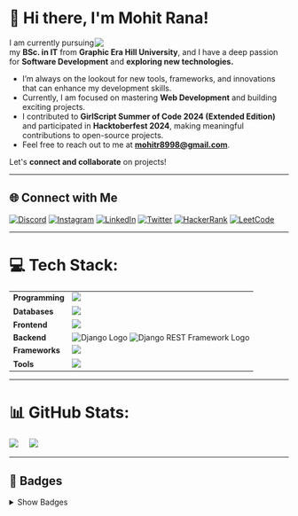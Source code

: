 # 👋 Hi there, I'm Mohit Rana!

<img src="https://raw.githubusercontent.com/sanjay-kv/sanjay-kv/main/Assets/illustration.png" min-width="300px" max-width="300px" width="350px" align="right">

I am currently pursuing my **BSc. in IT** from **Graphic Era Hill University**, and I have a deep passion for **Software Development** and **exploring new technologies.**

- I’m always on the lookout for new tools, frameworks, and innovations that can enhance my development skills.
- Currently, I am focused on mastering **Web Development** and building exciting projects.
- I contributed to **GirlScript Summer of Code 2024 (Extended Edition)** and participated in **Hacktoberfest 2024**, making meaningful contributions to open-source projects.
- Feel free to reach out to me at **[mohitr8998@gmail.com](mailto:mohitr8998@gmail.com)**.

Let's **connect and collaborate** on projects!

---

## 🌐 Connect with Me

[![Discord](https://img.shields.io/badge/Discord-%237289DA.svg?logo=discord&logoColor=white)](https://discord.gg/https://discord.com/invite/bbq9KU8v)
[![Instagram](https://img.shields.io/badge/Instagram-%23E4405F.svg?logo=Instagram&logoColor=white)](https://instagram.com/mohit.rana18)
[![LinkedIn](https://img.shields.io/badge/LinkedIn-%230077B5.svg?logo=linkedin&logoColor=white)](https://linkedin.com/in/mohitrana18)
[![Twitter](https://img.shields.io/badge/Twitter-%231DA1F2.svg?logo=twitter&logoColor=white)](https://twitter.com/mohitrana178635)
[![HackerRank](https://img.shields.io/badge/HackerRank-%234BCEB5.svg?logo=HackerRank&logoColor=white)](https://www.hackerrank.com/mohitr8998)
[![LeetCode](https://img.shields.io/badge/LeetCode-%23F9C24E.svg?logo=LeetCode&logoColor=white)](https://leetcode.com/mohitrana18)


---


# 💻 Tech Stack:
<table>
<tr>
<td><strong>Programming</strong></td>
<td><img height=35 src = "https://skillicons.dev/icons?i=cpp,c,java,python&theme=dark"></td>
</tr>
<tr>
<td><strong>Databases</strong></td>
<td><img height=35 src = "https://skillicons.dev/icons?i=mysql,mongodb&theme=dark"></td>
</tr>
<tr>
<td><strong>Frontend</strong></td>
<td><img height=35 src = "https://skillicons.dev/icons?i=html,css,js,react,ts" ></td>
</tr>
<tr>
<td><strong>Backend</strong></td>
<td>
<img height="35" src="https://skillicons.dev/icons?i=django&theme=dark" alt="Django Logo">
<img height="35" src="https://www.django-rest-framework.org/img/logo.png" alt="Django REST Framework Logo">
</td>
</tr>
<tr>
<td><strong>Frameworks</strong></td>
<td><img height=35 src = "https://skillicons.dev/icons?i=tailwind&theme=dark"></td>
</tr>
<tr>
<td><strong>Tools</strong></td>
<td><img height=35 src = "https://skillicons.dev/icons?i=git,github,gitlab&theme=dark"></td>
</tr>
</table>


---

# 📊 GitHub Stats:
![](https://github-readme-stats.vercel.app/api?username=mohitranag18&theme=dark&hide_border=false&include_all_commits=true&count_private=false&width=300) &nbsp;&nbsp;&nbsp;
![](https://github-readme-stats.vercel.app/api/top-langs/?username=mohitranag18&theme=dark&hide_border=false&include_all_commits=true&count_private=false&layout=compact&width=300)

---

## 🔰 Badges
<details>
  <summary>Show Badges</summary>
  <p align='center'>
    <img src="https://holopin.me/mohitranag18" width="400" />
  </p>
  <div align='center'>
    <img src="https://api.vaunt.dev/v1/github/entities/mohitranag18/achievements?format=svg&limit=3" width="400" />
  </div>
  <div align='center'>
    <img src="https://raw.githubusercontent.com/GSSoC24/Postman-Challenge/main/docs/assets/Postman%20White.png" width="80px" height="80px" />
    <img src="https://raw.githubusercontent.com/GSSoC24/Postman-Challenge/main/docs/assets/1.png" width="80px" height="80px" />
    <img src="https://raw.githubusercontent.com/GSSoC24/Postman-Challenge/main/docs/assets/2.png" width="80px" height="80px" />
    <img src="https://raw.githubusercontent.com/GSSoC24/Postman-Challenge/main/docs/assets/3.png" width="80px" height="80px" />
    <img src="https://raw.githubusercontent.com/GSSoC24/Postman-Challenge/main/docs/assets/4.png" width="80px" height="80px" />
    <img src="https://raw.githubusercontent.com/GSSoC24/Postman-Challenge/main/docs/assets/5.png" width="80px" height="80px" />
    <img src="https://raw.githubusercontent.com/GSSoC24/Postman-Challenge/main/docs/assets/6.png" width="85px" height="85px" />
    <img src="https://raw.githubusercontent.com/GSSoC24/Contributor/refs/heads/main/assets/Git%20Explorer.png" width="80px" height="80px" />
    <img src="https://raw.githubusercontent.com/GSSoC24/Contributor/refs/heads/main/assets/Pull%20Expert.png" width="80px" height="80px" />
  </div>
</details>
